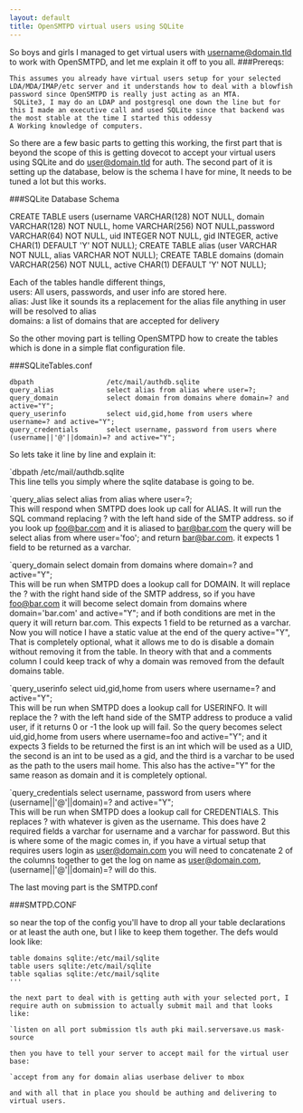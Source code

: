 ```yaml
---
layout: default
title: OpenSMTPD virtual users using SQLite
---
```

So boys and girls I managed to get virtual users with username@domain.tld to work with OpenSMTPD, and let me explain it off to you all.
###Prereqs:
  
    This assumes you already have virtual users setup for your selected LDA/MDA/IMAP/etc server and it understands how to deal with a blowfish password since OpenSMTPD is really just acting as an MTA.
     SQLite3, I may do an LDAP and postgresql one down the line but for this I made an executive call and used SQLite since that backend was the most stable at the time I started this oddessy
    A Working knowledge of computers.
So there are a few basic parts to getting this working, the first part that is beyond the scope of this is getting dovecot to accept your virtual users using SQLite and do user@domain.tld for auth. The second part of it is setting up the database, below is the schema I have for mine, It needs to be tuned a lot but this works.

###SQLite Database Schema
  
CREATE TABLE users (username VARCHAR(128) NOT NULL, domain VARCHAR(128) NOT NULL, home VARCHAR(256) NOT NULL,password VARCHAR(64) NOT NULL, uid INTEGER NOT NULL, gid INTEGER, active CHAR(1) DEFAULT 'Y' NOT NULL);
CREATE TABLE alias (user VARCHAR NOT NULL, alias VARCHAR NOT NULL);
CREATE TABLE domains (domain VARCHAR(256) NOT NULL, active CHAR(1) DEFAULT 'Y' NOT NULL);
  
Each of the tables handle different things,  
    users: All users, passwords, and user info are stored here.  
    alias: Just like it sounds its a replacement for the alias file anything in user will be resolved to alias  
    domains: a list of domains that are accepted for delivery  
  
So the other moving part is telling OpenSMTPD how to create the tables which is done in a simple flat configuration file.

###SQLiteTables.conf  
```
dbpath                  /etc/mail/authdb.sqlite
query_alias             select alias from alias where user=?;
query_domain            select domain from domains where domain=? and active="Y";
query_userinfo          select uid,gid,home from users where username=? and active="Y";
query_credentials       select username, password from users where (username||'@'||domain)=? and active="Y";
```
  
So lets take it line by line and explain it:  
  
`dbpath                  /etc/mail/authdb.sqlite  
This line tells you simply where the sqlite database is going to be.  

`query_alias             select alias from alias where user=?;  
This will respond when SMTPD does look up call for ALIAS. It will run the SQL command replacing ? with the left hand side of the SMTP address. so if you look up foo@bar.com and it is aliased to bar@bar.com the query will be select alias from where user='foo'; and return bar@bar.com. it expects 1 field to be returned as a varchar.
  
`query_domain            select domain from domains where domain=? and active="Y";  
This will be run when SMTPD does a lookup call for DOMAIN. It will replace the ? with the right hand side of the SMTP address, so if you have foo@bar.com it will become select domain from domains where domain='bar.com' and active="Y"; and if both conditions are met in the query it will return bar.com. This expects 1 field to be returned as a varchar. Now you will notice I have a static value at the end of the query active="Y", That is completely optional, what it allows me to do is disable a domain without removing it from the table. In theory with that and a comments column I could keep track of why a domain was removed from the default domains table.

`query_userinfo          select uid,gid,home from users where username=? and active="Y";  
 This will be run when SMTPD does a lookup call for USERINFO. It will replace the ? with the left hand side of the SMTP address to produce a valid user, if it returns 0 or -1 the look up will fail. So the query becomes select uid,gid,home from users where username=foo and active="Y"; and it expects 3 fields to be returned the first is an int which will be used as a UID, the second is an int to be used as a gid, and the third is a varchar to be used as the path to the users mail home. This also has the active="Y" for the same reason as domain and it is completely optional.

`query_credentials       select username, password from users where (username||'@'||domain)=? and active="Y";  
This will be run when SMTPD does a lookup call for CREDENTIALS. This replaces ? with whatever is given as the username. This does have 2 required fields a varchar for username and a varchar for password. But this is where some of the magic comes in, if you have a virtual setup that requires users login as user@domain.com you will need to concatenate 2 of the columns together to get the log on name as user@domain.com, (username||'@'||domain)=? will do this.
  
The last moving part is the SMTPD.conf  
  
###SMTPD.CONF
  
so near the top of the config you'll have to drop all your table declarations or at least the auth one, but I like to keep them together. The defs would look like:  
```
table domains sqlite:/etc/mail/sqlite
table users sqlite:/etc/mail/sqlite
table sqalias sqlite:/etc/mail/sqlite
'''
   
the next part to deal with is getting auth with your selected port, I require auth on submission to actually submit mail and that looks like:
  
`listen on all port submission tls auth pki mail.serversave.us mask-source
  
then you have to tell your server to accept mail for the virtual user base:
  
`accept from any for domain alias userbase deliver to mbox
  
and with all that in place you should be authing and delivering to virtual users.
